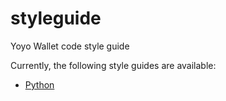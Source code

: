 # styleguide
Yoyo Wallet code style guide

Currently, the following style guides are available:

- [Python](Python.md)
